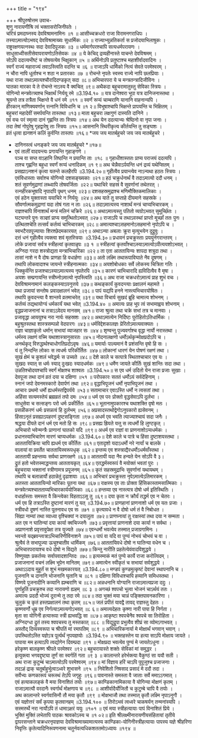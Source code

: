 +++
title = "१९४"

+++
श्रीपुरुषोत्तम उवाच-  
शृणु नारायणीश्रि त्वं भक्तासरोजिनीपतेः ।  
चरित्रं प्रमदाघ्नस्य देवविश्रामनामिनः ॥१ ॥
आसीच्चक्रधरो राजा विरामनगराधिपः ।  
तस्याऽमात्योऽभवद् देवविश्रामाख्यः सुधार्मिकः ॥२ ॥
राज्याभ्युन्नतिकर्ता स प्रजोदयाभिलाषुकः ।  
राष्ट्ररक्षणयत्नस्थः सदा देवादिपूजकः ॥३ ॥
धर्ममार्गपरश्चापि सत्यधर्मपरायणः ।  
साधुसाध्वीसतीसेवापरायणोऽतिसेवकः ॥४ ॥
ये केचिद् द्रव्यहीनास्ते याचन्ते देवविश्रमम् ।  
सोऽपि ददात्यभीष्टं च तोषयत्येव भिक्षुकान् ॥५ ॥
अर्थिनोऽपि प्रतुष्टाश्च महाशीर्वादवादिनः ।  
स्वर्गं राज्यं महाराज्यं तवाऽस्त्विति वदन्ति च ॥६ ॥
राजाऽपि धार्मिको नित्यं सेवते परमेश्वरम् ।  
न चौरा नापि धूर्ताश्च न शठा न प्रतारकाः ॥७ ॥
रोचन्ते नृपतेः स्वस्य राज्ये नापि छलप्रियाः ।  
यथा राजा तथाऽमात्यश्चौरादिदण्डकृत् सदा ॥८॥
अभिचारपरा ये च मन्त्रतन्त्रादिजीविनः ।  
घातका मारका ये ते रोचन्ते नाऽस्य वै क्वचित् ॥९॥
अथैकदा बहुचरामातुस्तु सेविका स्त्रियः ।  
योगिन्यो मन्त्रवेत्त्र्यश्च भिक्षार्थं निर्ययू रमे ॥3.194.१० ॥
यत्र दानेश्वरा भूपा यत्र दानिजनास्तथा ।  
श्रूयन्ते तत्र तत्रैता भिक्षन्ते वै धनं रमे ॥११ ॥
स्वर्णं रूप्यं चाम्बराणि यानानि वाहनान्यपि ।  
हीरकान् माणिक्यवर्णान् रत्नानि विविधानि च ॥१ २॥
विभूषाश्चापि भिक्षन्ते प्रापयन्ति च भिक्षितम् ।  
बहुचरां महादेवीं समर्पयन्ति तास्तथा ॥१३॥
माता बहुचरा लक्षगुणं दास्यति दानिने ।  
एवं वचः परं स्मृत्वा दानं गृह्णन्ति ताः स्त्रियः ॥१४॥
अथ येन ददत्याभ्यः श्रेष्ठिनो वा नृपा जनाः ।  
तदा तेषां गोपुरेषु गृहद्वारेषु ताः स्त्रियः ॥१५॥
आसनानि स्थिरीकृत्य कीर्तयन्ति तु सङ्घशः ।  
व्रतं धृत्वा ह्यनशनं कलिं कुर्वन्ति तास्तपः ॥१६॥
*जय जय मातर्बहुचरे जय जय मातर्बहुचरे ।  
* दानिनस्त्वं धनङ्करे जय जय मातर्बहुचरे *॥१७॥
* एवं तालीं वादयन्त्यः प्रगायन्ति गृहाङ्गणे ।  
पञ्च वा सप्त वाऽहानि तिष्ठन्ति न प्रयान्ति ताः ॥१८ ॥
गृहाधीशास्ततः प्राप्य पराजयं ददत्यपि ।  
ताश्च गृह्णन्ति बहुधा स्वर्णं रूप्यं धनादिकम् ॥१ ९॥
अथ चेन्नैवाऽर्पयन्ति धनं द्रव्यं यथेप्सितम् ।  
प्रसह्याऽनशनं कृत्वा यतन्ते कलहैरपि ॥3.194.२०॥
गृहीत्वैव प्रयान्त्येव नाऽन्यथा हठतः स्त्रियः ।  
एवंविधास्ताः सर्वाश्च योगिन्यो दशसङ्ख्यकाः ॥२१॥
हठं चक्रुर्धनार्थं वै तदाऽमात्यो ददौ धनम् ।  
शतं सुवर्णमुद्राणां लब्ध्वापि तोषवर्जिताः ॥२२॥
यथाचिरे सहस्रं वै सुवर्णानां तथेतरत् ।  
रत्नहीरकभूषादि नृपादपि पृथग् धनम् ॥२३॥
दशसहस्रमुद्राश्च मणिमौक्तिकमालिकाः ।  
एवं हठेन युक्तास्ता ययाचिरे न निर्ययुः ॥२४॥
अथ याते तु सप्ताहे दीयमाने सहस्रके ।  
सौवर्णात्मकमुद्राणां यदा तोषं गता न ताः ॥२६॥
तदाऽमात्यस्य नाशार्थं मन्त्रं चाप्यभिचारकम् ।  
राज्ञश्चापि विनाशार्थं मन्त्रं मलिनं चक्रिरे ॥२६॥
अथाऽमात्यस्तु पतितो व्यग्रोऽभवत् सुमूर्च्छितः ।  
घट्यन्तरे पुनः सञ्ज्ञां प्राप्य समुत्थितोऽभवत् ॥२७॥
राजाऽपि च तथाऽवस्थां प्राप्तो मूर्च्छां ततः पुनः ।  
उत्थितश्चेति तत्सर्वं कर्तव्यं चाभिचारकम् ॥२८॥
अमात्यश्चाऽसहमानोऽसहमानो नृपोऽपि च ।  
स्वभटैरग्रपूज्यायाः शिरश्छेदमकारयत् ॥२९॥
अथाऽन्या अबलाः क्रूरा मृत्युभयेन दुद्रुवुः ।  
दत्तं धनं गृहीत्वैव त्यक्त्वा शवं मृतस्त्रियाः ॥3.194.३०॥
प्रधावनं प्रचक्रुस्ताः प्रययुर्नगरान्तरम् ।  
लोके प्रजायां सर्वत्र स्त्रीहत्यां कृतवान्नृपः ॥३ १ ॥
स्त्रीहत्यां कृतवाँश्चाऽस्याऽमात्योऽपीत्ययशोऽभवत् ।  
अग्निदा गरदा शस्त्रोद्यता मन्त्राभिचारिका ॥२२॥
ता एता आततायिन्यः शापदा शत्रुदा तथा ।  
तासां नाशे न वै दोषः प्राणहा हि वधार्हणा ॥३३॥
अतो लक्ष्मि तथारूपाविघाते नैव दूषणम् ।  
तथापि लोकवादाश्च जायन्ते स्त्रीहनात्मकाः ॥३४॥
अयशोबोधकाः सर्वे लोकस्य चित्रिता गतिः ।  
धिक्कुर्वन्ति प्रजाश्चाऽस्याऽमात्यस्य नृपतेरपि ॥३५॥
कारणं चाभिचारादि ह्यविदित्वैव वै मृषा ।  
अयशः सम्प्रगायन्ति स्त्रीघ्नोऽमात्यो नृपस्त्विति ॥३६॥
अथ राजा चक्रधरोऽमात्यं प्राह शुभं वचः ।  
देवविश्रामनामानं कलङ्कस्याऽपनुत्तये ॥३७॥
कथङ्कार्यं कुवदन्त्याः प्रक्षालनं महामते ।  
यथा प्रजायां सन्तोषः प्रवादक्षालनं भवेत् ॥३८॥
पापं यद्यपि हनने नास्त्यभिचारयोषितः ।  
तथापि कुवदन्त्या वै शान्तये व्रतमाचरेत् ॥३९॥
यथा विचार्य सुखदं ब्रूहि चामात्य शोभनम् ।  
कर्तव्यं तद्यथायोग्यं धर्मकार्यं यथा भवेत् ॥3.194.४० ॥
अमात्यः प्राह भूप त्वं सभामाह्वय शोभनाम् ।  
वृद्धप्रजाजनानां च तत्राऽऽवेदय मानसम् ॥४१॥
राजा श्रुत्वा तथा चक्रे सभां तत्र च मानवाः ।  
प्रजावृद्धा आययुश्च नरा नार्यः सहस्रशः ॥४२॥
अथाऽमात्येन निर्दिष्टः पुरोहितोऽतिधार्मिकः ।  
बहुश्रुतस्तथा शास्त्रसम्पन्नो वेदपारगः ॥४३॥
धर्मविद्देशकालज्ञः प्रेरितोऽमात्यवाक्यतः ।  
राज्ञा चाज्ञाकृतो धर्मान् सभायां व्याजहार सः ॥४४॥
शृण्वन्तु पूज्यवर्गाश्च वृद्धा नार्यो नरास्तथा ।  
धर्मस्य लक्षणं वच्मि यथाशास्त्रानुसारतः ॥४५॥
नोदनालक्षणो धर्मोऽर्थकृन्मोक्षप्रदोऽपि च ।  
अनर्थकृद् विरुद्धार्थश्चाधोगतिप्रदोऽवृषः ॥४६॥
यमार्याः पाल्यमानं वै प्रशंसन्ति वृषो हि सः ।  
यं तु निन्दन्ति लोकाः स त्वधर्मः परिकीर्तितः ॥४७॥
लोकानां धारणं येन पोषणं रक्षणं तथा ।  
सुखं क्षेमं च कुशलं भवेद्धर्मः स उच्यते ॥४८॥
देशे काले च सत्पात्रे स्थितश्चाचार एव यः ।  
सुखदः स्यात् स धर्मः स्याद् दुःखदः स्यादधर्मकः ॥४९॥
धर्मेण जायते कीर्तिः सुखं शान्तिः सदा तथा ।  
उन्नतिश्चोदयश्चापि स्वर्गं मोक्षश्च शाश्वतः ॥3.194.५०॥
स एव धर्म उदितो येन राजा प्रजाः सुखाः ।  
देवपूजा तथा दानं व्रतं दया च दक्षिणा ॥५१ ॥
परोपकारः सततं धर्मोऽयं सर्वदेहिनाम् ।  
स्नानं जपो देवनमस्कारो देवार्पणं तथा ॥९२॥
वृद्धाभिपूजनं धर्मो नृपाभिपूजनं तथा ।  
आचारः प्रथमो धर्मो ह्यधर्मस्तद्विपर्यये ॥५३॥
सतामाचार एवाऽस्ति धर्मो न त्वसतां तथा ।  
अहिंसा सत्यमस्तेयं ब्रह्मव्रतं तपो दमः ॥५४॥
धर्म एव परः प्रोक्तो वृद्धसेवाऽपि दुर्लभा ।  
साधुसेवा च सत्सङ्गः परो धर्मः प्रकीर्तितः ॥६५॥
भूतानामुपकारश्च यथाशक्ति वृषो मतः ।  
प्रसन्नीकरणं धर्मः प्रसन्नत्वं हि दुर्लभम् ॥५६॥
अप्रसादस्तथोद्वेगोऽनुपकारो ह्यसेवनम् ।  
हिंसाऽनृतं प्रसह्याऽपहरणं दुष्टसङ्गिता ॥९७॥
अधर्म एव भवति त्याज्याश्चायं सदा जनैः ।  
श्रद्धया दीयते दानं धर्म एव मतो हि सः ॥९८॥
प्रसह्य ह्रियते यत्तु स त्वधर्मो हि लुण्टकृत् ।  
अभिचारो भवेन्मन्त्रैः प्राणानां घातको यदि ॥९९॥
अधर्म एव राज्ञां वा प्राणनाशोऽप्यधर्मकः ।  
प्रधानस्याभिचारेण मारणं चाप्यधर्मकः ॥3.194.६०॥
देशे काले च पात्रे च हिंसा दुष्टाशयस्तथा ।  
आततायिक्रिया चापि ह्यधर्म एव कीर्तितः ॥६१॥
एतादृशो यदाऽधर्मो नरे नार्यां च बालके ।  
वालायां वा प्रवर्तेत चाततायिस्वरूपधृक् ॥६२॥
इन्तव्य एव शस्त्राद्यैरधर्मोऽधर्मवाँस्तथा ।  
आततायी प्रहन्तव्यः सर्वथा प्राणरक्षणे ॥६३॥
आततायी यदा नैव हन्यते येन सोऽपि वै ३।  
द्रुतं हतो भवेत्तस्माद्धन्तव्य आततायकृत् ॥६४॥
एतद्धर्मस्वरूपं वै मयोक्तं भवतां पुरः ।  
बहुचराया भक्तानां स्त्रीणामत्र प्रपूजनम् ॥६५॥
कृतं सहस्रमुद्राभिः सुवर्णानां यथायथम् ।  
तथापि च बलान्नार्यो हठान्नेतुं दृढाशयाः ॥६६॥
अभिचारं प्रचक्रुस्ता नृपेऽमात्येऽतिमारकम् ।  
अतस्ता आततायिन्यो मारिकाः पूतना यथा ॥६७॥
राक्षस्य एव ताः प्रोक्ता हिंसिकास्तामसात्मिकाः ।  
मन्त्रवेत्त्र्यश्चातताय्यभिचारकार्ययोजिकाः ॥६८॥
हन्तव्या एव नास्त्यत्र दोषो धर्म इतिस्थितिः ।  
वधार्हास्ताः समस्ता वै किन्त्वेका विहताऽऽसु तु ॥६९॥
दया कृता न क्रौर्यं तद्धर्म एव न चेतरः ।  
धर्म एव हि तत्राऽस्ति दुष्टानां मारणं तु यत् ॥3.194.७०॥
प्राणहानां प्राणनाशो धर्म एव यतः प्रजाः ।  
स्त्रीवधो दूषणं नास्ति पूतनावध एव सः ॥७१ ॥
कृत्यावधे न वै दोषो धर्म तं वै निबोधत ।  
सिंह्या नाम्यां तथा व्याध्या वृश्चिक्यां न दयालुता ॥७२॥
प्राणघ्नायां तु राक्षस्यां तथा दया न सम्मता ।  
अत एव न घातिन्यां दया कार्या क्वचिज्जनैः ॥७३॥
प्रवृत्तायां प्राणनाशे दया कार्या न सर्वथा ।  
अप्राणनाशे प्रवृत्तावुपेक्षा तत्र युज्यते ॥७४॥
एवन्धर्मो भवत्येव तस्मात् प्रजाग्रगामिनः ।  
भवन्तो यद्ब्रवन्त्वत्राऽभिचारिणीविनाशने ॥७५॥
पापं वा यदि वा पुण्यं नोभयं चोभयं च वा ।  
श्रुत्वैवं ते सभापूज्या ऊचुश्चातीव धार्मिकम् ॥७६॥
आततायिवधे दोषो न घातिन्या वधेन च ।  
अभिचारपरायाश्च वधे दोषो न विद्यते ॥७७॥
किन्तु नारीति प्रहतेत्येवंवादविशुद्धये ।  
विष्णुयज्ञः प्रकर्तव्यः सर्वापवादशान्तिदः ॥७८॥
इत्यस्माकं मतं पुण्ये कार्ये राजा करोत्विदम् ।  
प्रजाजनानां वचनं लक्ष्मि भूपेन मानितम् ॥७९॥
अमात्येन स्वीकृतं च सभायां सर्वशुद्धये ।  
अथाऽऽदाय मुहूर्तं स शुभं मखमकारयत् ॥3.194.८०॥
मण्डपं कुण्डमुत्कृष्टं देवानां स्थापनानि च ।  
पूजनानि च दानानि भोजनानि घृतानि च ॥८१ ॥
दक्षिणा विविधाश्चापि हव्यानि समिधस्तथा ।  
विष्णवे पूजनादीनि कव्यानि ह्यम्बराणि च ॥८२॥
अन्नधनानि योग्यानि राजाऽमात्यप्रजा ददुः ।  
पूर्णाहुतिं प्रचक्रुश्च तदा नारायणो ह्यहम् ॥८ ३ ॥
अगच्छं श्वपचो भूत्वा भोजनं चाऽर्थयं ततः ।  
अमात्यः प्रददौ भोज्यं दूरान्मे तु तदा रमे ॥८४॥
तदा भुक्तं मया चान्नं पङ्क्तिपावनकारिणा ।  
चुलुकं च कृतं हस्तप्रक्षालनं तथा कृतम् ॥८५॥
जलं प्रपीतं यावद्वै तावद् राज्ञस्तु देहतः ।  
कृष्णवर्णो धूम्र एव निर्गत्याऽमात्यगोऽभवत् ॥८ ६॥
अमात्यदेहतः कृष्णा नारी पापा हि निर्गता ।  
मृता सा योगिनी हत्यारूपा स्त्री ह्यभवद्धि सा ॥८७॥
आकृष्टा श्वपचेनैव श्वपचे सा तिरोहिता ।  
अग्निदग्धा द्रुतं तस्य श्वपचस्य तु मस्तकात् ॥८८ ॥
विद्युद्रूपा प्रभुत्वैव शीघ्रं सा व्योमऽगाभवत् ।  
अस्तौद् दिव्यस्वरूपा च श्रीपतिं मां रमापतिम् ॥८९ ॥
अभिचारिकनार्या मे मोक्षार्थं भगवान् भवान् ।  
उपस्थितोऽस्ति यज्ञेऽत्र पूर्त्यर्थं नृपयज्ञयोः ॥3.194.९० ॥
भक्तहस्तेन या हत्या साऽपि मोक्षाय जायते ।  
पापाया मम हत्याऽपि त्वद्योगेन दिवम्प्रदा ॥९१ ॥
मोक्षप्रदा भवत्येव पुण्यं मे जायतेऽधुना ।  
हरेकृष्ण बालकृष्ण श्रीपते परमेश्वर ॥९२॥
बहुचरायास्ते शक्तेः सेविकां मां समुद्धर ।  
इत्युक्त्वा भगवद्दृष्ट्या तूर्णं सा स्वर्गतिं गता ॥९ ३ ॥
कालान्तरे हरेर्भक्त्या वैकुण्ठं सा ययौ सती ।  
अथ राजा कुटुम्बं चाऽमात्योऽपि परमेश्वरम् ॥९४॥
मां विज्ञाय हरिं चाऽपि पुपूजुश्च प्रजाजनाः ।  
तदऽहं द्राक् चतुर्बाहुर्भूत्वाऽध्वरे शुभासने ॥९५ ॥
निवेशितो निषसाद प्रसादं मे ददौ तदा ।  
सर्वेभ्यः कणकारूपं चरूस्थं तेऽपि जगृहुः ॥९६॥
पावनास्ते समस्ता वै जाताः सर्वे ममाऽऽगमात् ।  
एवं हत्याकलङ्कं वै मया विनाशितं तयोः ॥९७॥
काण्डिकानामिकाया वै योगिन्या मोक्षणं कृतम् ।  
राजाऽमात्यौ वरदानैः स्वर्गार्थं मोक्षणाय च ॥९८ ॥
आशीर्वादैर्योजितौ च कुटुम्बे चापि वै तयोः ।  
अथ कालान्तरे स्वर्गवासिनौ तौ मया कृतौ ॥९९ ॥
मोक्षभाजौ तथा तस्मात् कृतौ लक्ष्मि नृपाऽनुगौ ।  
एवं यज्ञोत्तरं सर्वं कृपया कृतवानहम् ॥3.194.१०० ॥
तिरोऽभवं त्वध्वरे चाकषर्यन् तन्मनांस्यपि ।  
सस्मरुर्थे नरा नार्योऽपि तं धामाऽक्षरं ययुः ॥१०१ ॥
एवं मया स्त्रीहत्यायाः पापं विनाशितं प्रिये ।  
भुक्तिं मुक्तिं लभेतापि पाठकः श्रावकोऽस्य च ॥१ ०२॥
इति श्रीलक्ष्मीनारायणीयसंहितायां तृतीये द्वापरसन्ताने चक्रधरनृपाज्ञया देवविश्रामाख्यामात्यस्य काण्डिका-योगिनीस्त्रीहत्यायाः पापस्य यज्ञे श्रीहरिणा  
निवृत्तिः कृतेत्यादिनिरूपणनामा चतुर्नवत्यधिकशततमोऽध्यायः ॥१९४ ॥
    

